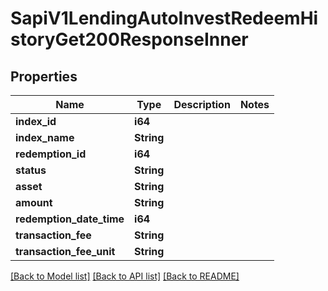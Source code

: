 # SapiV1LendingAutoInvestRedeemHistoryGet200ResponseInner

## Properties

Name | Type | Description | Notes
------------ | ------------- | ------------- | -------------
**index_id** | **i64** |  | 
**index_name** | **String** |  | 
**redemption_id** | **i64** |  | 
**status** | **String** |  | 
**asset** | **String** |  | 
**amount** | **String** |  | 
**redemption_date_time** | **i64** |  | 
**transaction_fee** | **String** |  | 
**transaction_fee_unit** | **String** |  | 

[[Back to Model list]](../README.md#documentation-for-models) [[Back to API list]](../README.md#documentation-for-api-endpoints) [[Back to README]](../README.md)


